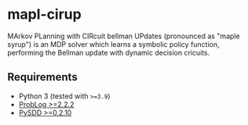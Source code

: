 # mapl-cirup
MArkov PLanning with CIRcuit bellman UPdates (pronounced as "maple syrup") is an MDP solver which learns a symbolic policy function, performing the Bellman update with dynamic decision cricuits.

## Requirements
- Python 3 (tested with `>=3.9`)
- [ProbLog >=2.2.2](https://dtai.cs.kuleuven.be/problog/)
- [PySDD >=0.2.10](https://github.com/wannesm/PySDD)
